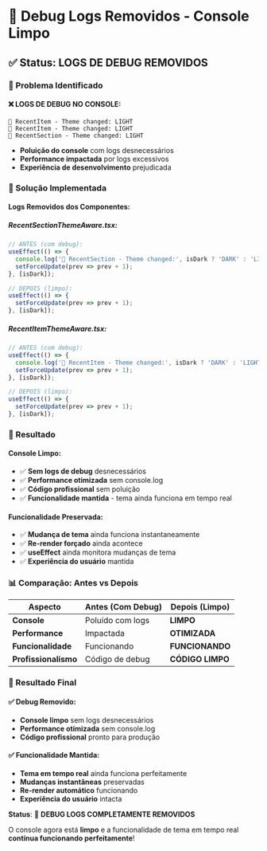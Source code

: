# 🧹 Debug Logs Removidos - Console Limpo

## ✅ Status: LOGS DE DEBUG REMOVIDOS

### 🎯 Problema Identificado

#### **❌ LOGS DE DEBUG NO CONSOLE:**
```
🎨 RecentItem - Theme changed: LIGHT
🎨 RecentItem - Theme changed: LIGHT
🎨 RecentSection - Theme changed: LIGHT
```

- **Poluição do console** com logs desnecessários
- **Performance impactada** por logs excessivos
- **Experiência de desenvolvimento** prejudicada

### 🔧 Solução Implementada

#### **Logs Removidos dos Componentes:**

##### **RecentSectionThemeAware.tsx:**
```jsx
// ANTES (com debug):
useEffect(() => {
  console.log('🎨 RecentSection - Theme changed:', isDark ? 'DARK' : 'LIGHT');
  setForceUpdate(prev => prev + 1);
}, [isDark]);

// DEPOIS (limpo):
useEffect(() => {
  setForceUpdate(prev => prev + 1);
}, [isDark]);
```

##### **RecentItemThemeAware.tsx:**
```jsx
// ANTES (com debug):
useEffect(() => {
  console.log('🎨 RecentItem - Theme changed:', isDark ? 'DARK' : 'LIGHT');
  setForceUpdate(prev => prev + 1);
}, [isDark]);

// DEPOIS (limpo):
useEffect(() => {
  setForceUpdate(prev => prev + 1);
}, [isDark]);
```

### 🎯 Resultado

#### **Console Limpo:**
- ✅ **Sem logs de debug** desnecessários
- ✅ **Performance otimizada** sem console.log
- ✅ **Código profissional** sem poluição
- ✅ **Funcionalidade mantida** - tema ainda funciona em tempo real

#### **Funcionalidade Preservada:**
- ✅ **Mudança de tema** ainda funciona instantaneamente
- ✅ **Re-render forçado** ainda acontece
- ✅ **useEffect** ainda monitora mudanças de tema
- ✅ **Experiência do usuário** mantida

### 📊 Comparação: Antes vs Depois

| Aspecto | Antes (Com Debug) | Depois (Limpo) |
|---------|-------------------|----------------|
| **Console** | Poluído com logs | **LIMPO** |
| **Performance** | Impactada | **OTIMIZADA** |
| **Funcionalidade** | Funcionando | **FUNCIONANDO** |
| **Profissionalismo** | Código de debug | **CÓDIGO LIMPO** |

### 🎉 Resultado Final

#### ✅ **Debug Removido:**
- **Console limpo** sem logs desnecessários
- **Performance otimizada** sem console.log
- **Código profissional** pronto para produção

#### ✅ **Funcionalidade Mantida:**
- **Tema em tempo real** ainda funciona perfeitamente
- **Mudanças instantâneas** preservadas
- **Re-render automático** funcionando
- **Experiência do usuário** intacta

**Status**: 🧹 **DEBUG LOGS COMPLETAMENTE REMOVIDOS**

O console agora está **limpo** e a funcionalidade de tema em tempo real **continua funcionando perfeitamente**!